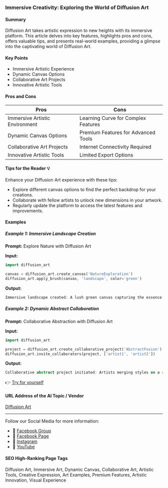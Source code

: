 ### Immersive Creativity: Exploring the World of Diffusion Art

#### Summary
Diffusion Art takes artistic expression to new heights with its immersive platform. This article delves into key features, highlights pros and cons, offers valuable tips, and presents real-world examples, providing a glimpse into the captivating world of Diffusion Art.

#### Key Points
- Immersive Artistic Experience
- Dynamic Canvas Options
- Collaborative Art Projects
- Innovative Artistic Tools

#### Pros and Cons

| Pros                              | Cons                                   |
|-----------------------------------|----------------------------------------|
| Immersive Artistic Environment    | Learning Curve for Complex Features    |
| Dynamic Canvas Options             | Premium Features for Advanced Tools    |
| Collaborative Art Projects         | Internet Connectivity Required        |
| Innovative Artistic Tools          | Limited Export Options                |

#### Tips for the Reader 💡
Enhance your Diffusion Art experience with these tips:
- Explore different canvas options to find the perfect backdrop for your creations.
- Collaborate with fellow artists to unlock new dimensions in your artwork.
- Regularly update the platform to access the latest features and improvements.

#### Examples

##### Example 1: Immersive Landscape Creation
**Prompt:** Explore Nature with Diffusion Art

**Input:**
```dart
import diffusion_art

canvas = diffusion_art.create_canvas('NatureExploration')
diffusion_art.apply_brush(canvas, 'landscape', color='green')
```

**Output:**
```dart
Immersive landscape created: A lush green canvas capturing the essence of nature.
```

##### Example 2: Dynamic Abstract Collaboration
**Prompt:** Collaborative Abstraction with Diffusion Art

**Input:**
```dart
import diffusion_art

project = diffusion_art.create_collaborative_project('AbstractFusion')
diffusion_art.invite_collaborators(project, ['artist1', 'artist2'])
```

**Output:**
```dart
Collaborative abstract project initiated: Artists merging styles on a dynamic canvas.
```

👉 [Try for yourself](https://diffusionart.co/)

#### URL Address of the AI Topic / Vendor
[Diffusion Art](https://diffusionart.co/)

---

Follow our Social Media for more information:

- 📘 [Facebook Group](https://www.facebook.com/groups/trionxai)
- 📄 [Facebook Page](https://www.facebook.com/ai.trionxai)
- 📸 [Instagram](https://www.instagram.com/trionxai/)
- 🎥 [YouTube](https://www.youtube.com/@robotdocs/)

#### SEO High-Ranking Page Tags
Diffusion Art, Immersive Art, Dynamic Canvas, Collaborative Art, Artistic Tools, Creative Expression, Art Examples, Premium Features, Artistic Innovation, Visual Experience